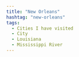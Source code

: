 ```yaml
---
title: "New Orleans"
hashtag: "new-orleans"
tags:
  - Cities I have visited
  - City
  - Louisiana
  - Mississippi River
---
```

